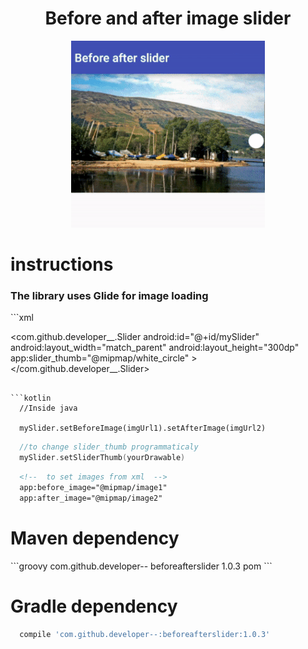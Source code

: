 # <h1 align="center">Before and after image slider</h1>
<p align="center">
  <img src="before-after-slider.gif"/>
</p>

<h1> instructions </h1>
<h3>The library uses <b>Glide</b> for image loading</h3>
```xml
<!-- Inside your xml layout -->

  <com.github.developer__.Slider
        android:id="@+id/mySlider"
        android:layout_width="match_parent"
        android:layout_height="300dp"
        app:slider_thumb="@mipmap/white_circle" 
        >
  </com.github.developer__.Slider>
```

```kotlin
  //Inside java
  
  mySlider.setBeforeImage(imgUrl1).setAfterImage(imgUrl2)  
```

```kotlin
  //to change slider_thumb programmaticaly
  mySlider.setSliderThumb(yourDrawable)
```

```xml  
  <!--  to set images from xml  -->
  app:before_image="@mipmap/image1"
  app:after_image="@mipmap/image2"
```

<h1>Maven dependency</h1>
```groovy
<dependency>
  <groupId>com.github.developer--</groupId>
  <artifactId>beforeafterslider</artifactId>
  <version>1.0.3</version>
  <type>pom</type>
</dependency>
```
<h1>Gradle dependency</h1>

```groovy        
  compile 'com.github.developer--:beforeafterslider:1.0.3'
```
